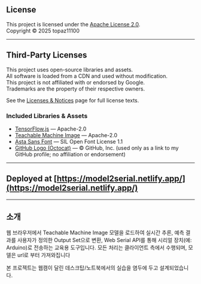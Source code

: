 ## License

This project is licensed under the [Apache License 2.0](./LICENSE.txt).  
Copyright © 2025 topaz11100

---

## Third-Party Licenses

This project uses open-source libraries and assets.  
All software is loaded from a CDN and used without modification.  
This project is not affiliated with or endorsed by Google.  
Trademarks are the property of their respective owners.

See the [Licenses & Notices](./licenses.html) page for full license texts.

### Included Libraries & Assets
- [TensorFlow.js](https://github.com/tensorflow/tfjs) — Apache-2.0  
- [Teachable Machine Image](https://github.com/googlecreativelab/teachablemachine-community) — Apache-2.0  
- [Asta Sans Font](https://github.com/42dot/Asta-Sans) — SIL Open Font License 1.1  
- [GitHub Logo (Octocat)](https://github.com/logos) — © GitHub, Inc. (used only as a link to my GitHub profile; no affiliation or endorsement)

---

## Deployed at [https://model2serial.netlify.app/](https://model2serial.netlify.app/)

---

## 소개

웹 브라우저에서 Teachable Machine Image 모델을 로드하여 실시간 추론,
예측 결과를 사용자가 정의한 Output Set으로 변환,
Web Serial API를 통해 시리얼 장치(예: Arduino)로 전송하는 교육용 도구입니다.
모든 처리는 클라이언트 측에서 수행되며, 모델은 url로 부터 가져와집니다

본 프로젝트는 웹캠이 달린 데스크탑/노트북에서의 실습을 염두에 두고 설계되었습니다.
